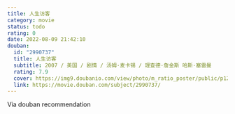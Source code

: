 ```yaml
---
title: 人生访客
category: movie
status: todo
rating: 0
date: 2022-08-09 21:42:10
douban:
  id: "2990737"
  title: 人生访客
  subtitle: 2007 / 美国 / 剧情 / 汤姆·麦卡锡 / 理查德·詹金斯 哈斯·塞雷曼
  rating: 7.9
  cover: https://img9.doubanio.com/view/photo/m_ratio_poster/public/p1216528285.jpg
  link: https://movie.douban.com/subject/2990737/
---
```


Via douban recommendation 